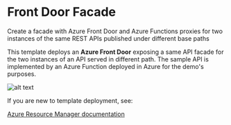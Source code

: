 # Front Door Facade
Create a facade with Azure Front Door and Azure Functions proxies for two instances of the same REST APIs published under different base paths
<!-- 
[![Deploy To Azure](https://aka.ms/deploytoazurebutton)](https://portal.azure.com/#create/Microsoft.Template/uri/https%3A%2F%2Fraw.githubusercontent.com%2Fnianton%2Ffrontdoor-facade%2Fmain%2Fazuredeploy.json) -->


This template deploys an **Azure Front Door** exposing a same API facade for the two instances of an API served in different path. The sample API is implemented by an Azure Function deployed in Azure for the demo's purposes.


![alt text](https://raw.githubusercontent.com/nianton/arm-templates/main/.assets/Front-Door-Proxy.png "Front Door Proxy via Azure Functions")


If you are new to template deployment, see:

[Azure Resource Manager documentation](https://docs.microsoft.com/azure/azure-resource-manager/)
